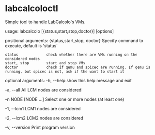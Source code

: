 # labcalcoloctl
Simple tool to handle LabCalcolo's VMs.

usage: labcalcolo [{status,start,stop,doctor}] [options]

positional arguments:
  {status,start,stop, doctor}  Specify command to execute, default is 'status'

    status             check whether there are VMs running on the considered nodes
    start, stop        start and stop VMs
    doctor             check if qemu and spicec are running. If qemu is running, but spicec is not, ask if the want to start it

optional arguments:
  -h, --help           show this help message and exit
  
  -a, --all            All LCM nodes are considered
  
  -n NODE [NODE ...]   Select one or more nodes (at least one)
  
  -1, --lcm1           LCM1 nodes are considered
  
  -2, --lcm2           LCM2 nodes are considered
  
  -v, --version        Print program version
